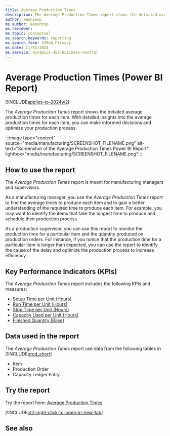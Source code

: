```yaml
---
title: Average Production Times
description: The Average Production Times report shows the detailed average production times for each item.
author: kennienp
ms.author: kepontop
ms.reviewer:
ms.topic: conceptual
ms.search.keywords: reporting
ms.search.form: 37048_Primary
ms.date: 11/01/2024
ms.service: dynamics-365-business-central
---
```


# Average Production Times (Power BI Report)

[!INCLUDE[applies-to-2024w2](includes/applies-to-2024w2.md)]

The *Average Production Times* report shows the detailed average production times for each item. With detailed insights into the average production times for each item, you can make informed decisions and optimize your production process.

:::image type="content" source="media/manufacturing/SCREENSHOT_FILENAME.png" alt-text="Screenshot of the Average Production Times Power BI Report" lightbox="media/manufacturing/SCREENSHOT_FILENAME.png":::

## How to use the report

The *Average Production Times* report is meant for manufacturing managers and supervisors.

As a manufacturing manager, you use the *Average Production Times* report to find the average times to produce each item and to gain a better understanding of the required time to produce each item. For example, you may want to identify the items that take the longest time to produce and schedule their production process. 

As a production supervisor, you can use this report to monitor the production time for a particular item and the quantity produced on production orders. For instance, if you notice that the production time for a particular item is longer than expected, you can use the report to identify the cause of the delay and optimize the production process to increase efficiency.

## Key Performance Indicators (KPIs)

The *Average Production Times* report includes the following KPIs and measures: 

- [Setup Time per Unit (Hours)](####)
- [Run Time per Unit (Hours)](####)
- [Stop Time per Unit (Hours)](####)
- [Capacity Used per Unit (Hours)](####)
- [Finished Quantity (Base)](####)

## Data used in the report

The *Average Production Times* report use data from the following tables in [!INCLUDE[prod_short](includes/prod_short.md)]

- Item
- Production Order
- Capacity Ledger Entry
  
## Try the report

Try the report here: [Average Production Times](https://businesscentral.dynamics.com?page=37048)

[!INCLUDE[ctrl-right-click-to-open-in-new-tab](includes/ctrl-right-click-to-open-in-new-tab.md)]

## See also
